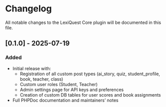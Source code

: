 # Changelog

All notable changes to the LexiQuest Core plugin will be documented in this file.

## [0.1.0] - 2025-07-19
### Added
- Initial release with:
  - Registration of all custom post types (ai_story, quiz, student_profile, book, teacher, class)
  - Custom user roles (Student, Teacher)
  - Admin settings page for API keys and preferences
  - Creation of custom DB tables for user scores and book assignments
- Full PHPDoc documentation and maintainers’ notes
